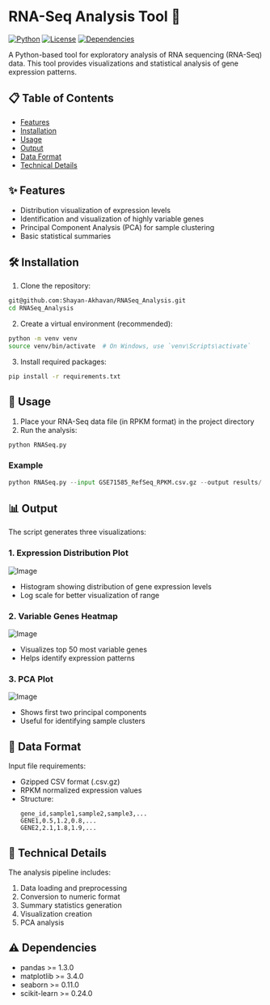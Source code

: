 # RNA-Seq Analysis Tool 🧬

[![Python](https://img.shields.io/badge/python-v3.7+-blue.svg)](https://www.python.org/)
[![License](https://img.shields.io/badge/license-MIT-green.svg)](LICENSE)
[![Dependencies](https://img.shields.io/badge/dependencies-up%20to%20date-brightgreen.svg)](requirements.txt)

A Python-based tool for exploratory analysis of RNA sequencing (RNA-Seq) data. This tool provides visualizations and statistical analysis of gene expression patterns.

## 📋 Table of Contents

- [Features](#features)
- [Installation](#installation)
- [Usage](#usage)
- [Output](#output)
- [Data Format](#data-format)
- [Technical Details](#technical-details)


## ✨ Features

- Distribution visualization of expression levels
- Identification and visualization of highly variable genes
- Principal Component Analysis (PCA) for sample clustering
- Basic statistical summaries

## 🛠️ Installation

1. Clone the repository:
```bash
git@github.com:Shayan-Akhavan/RNASeq_Analysis.git
cd RNASeq_Analysis
```

2. Create a virtual environment (recommended):
```bash
python -m venv venv
source venv/bin/activate  # On Windows, use `venv\Scripts\activate`
```

3. Install required packages:
```bash
pip install -r requirements.txt
```

## 📖 Usage

1. Place your RNA-Seq data file (in RPKM format) in the project directory
2. Run the analysis:
```bash
python RNASeq.py
```

### Example
```python
python RNASeq.py --input GSE71585_RefSeq_RPKM.csv.gz --output results/
```

## 📊 Output

The script generates three visualizations:

### 1. Expression Distribution Plot
![Image](https://github.com/user-attachments/assets/281ba1fd-6862-460b-9914-6952a5841d05)
- Histogram showing distribution of gene expression levels
- Log scale for better visualization of range





### 2. Variable Genes Heatmap
![Image](https://github.com/user-attachments/assets/cd55b07f-3c58-4655-9df3-d2560bbbd7d2)
- Visualizes top 50 most variable genes
- Helps identify expression patterns



### 3. PCA Plot
![Image](https://github.com/user-attachments/assets/78167ec5-84c6-4d4c-9986-fd4f62d753e1)
- Shows first two principal components
- Useful for identifying sample clusters

## 📑 Data Format

Input file requirements:
- Gzipped CSV format (.csv.gz)
- RPKM normalized expression values
- Structure:
  ```
  gene_id,sample1,sample2,sample3,...
  GENE1,0.5,1.2,0.8,...
  GENE2,2.1,1.8,1.9,...
  ```

## 🔧 Technical Details

The analysis pipeline includes:
1. Data loading and preprocessing
2. Conversion to numeric format
3. Summary statistics generation
4. Visualization creation
5. PCA analysis

## ⚠️ Dependencies

- pandas >= 1.3.0
- matplotlib >= 3.4.0
- seaborn >= 0.11.0
- scikit-learn >= 0.24.0

